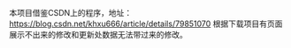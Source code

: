 本项目借鉴CSDN上的程序，地址：https://blog.csdn.net/khxu666/article/details/79851070
根据下载项目有页面展示不出来的修改和更新处数据无法带过来的修改。
